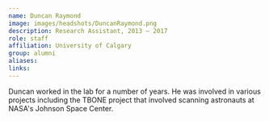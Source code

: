```yaml
---
name: Duncan Raymond
image: images/headshots/DuncanRaymond.png
description: Research Assistant, 2013 – 2017
role: staff
affiliation: University of Calgary
group: alumni
aliases: 
links:
---
```


Duncan worked in the lab for a number of years. He was involved in various projects including the TBONE project that involved
scanning astronauts at NASA's Johnson Space Center.